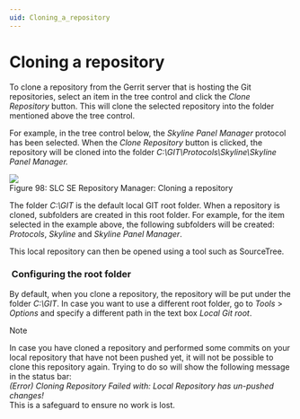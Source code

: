```yaml
---
uid: Cloning_a_repository
---
```


# Cloning a repository

To clone a repository from the Gerrit server that is hosting the Git repositories, select an item in the tree control and click the *Clone Repository* button. This will clone the selected repository into the folder mentioned above the tree control.

For example, in the tree control below, the *Skyline Panel Manager* protocol has been selected. When the *Clone Repository* button is clicked, the repository will be cloned into the folder *C:\\GIT\\Protocols\\Skyline\\Skyline Panel* *Manager.*

![](~/develop/images/SLCSERepoManager_CloneRepo.png)
<br>Figure 98: SLC SE Repository Manager: Cloning a repository

The folder *C:\\GIT* is the default local GIT root folder. When a repository is cloned, subfolders are created in this root folder. For example, for the item selected in the example above, the following subfolders will be created: *Protocols*, *Skyline* and *Skyline Panel Manager*.

This local repository can then be opened using a tool such as SourceTree.

###  Configuring the root folder

By default, when you clone a repository, the repository will be put under the folder *C:\\GIT*. In case you want to use a different root folder, go to *Tools* > *Options* and specify a different path in the text box *Local Git root*.

> [!NOTE]
> In case you have cloned a repository and performed some commits on your local repository that have not been pushed yet, it will not be possible to clone this repository again. Trying to do so will show the following message in the status bar:<br>
> *(Error) Cloning Repository Failed with: Local Repository has un-pushed changes!*<br>
> This is a safeguard to ensure no work is lost.
